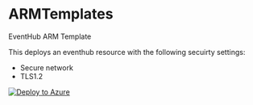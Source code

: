 # ARMTemplates
EventHub ARM Template

This deploys an eventhub resource with the following secuirty settings:
  - Secure network
  - TLS1.2
  
[![Deploy to Azure](https://aka.ms/deploytoazurebutton)](https://portal.azure.com/#create/Microsoft.Template/uri/https%3A%2F%2Fraw.githubusercontent.com%2FSolid-tom%2FARMTemplates%2Fmain%2Fevent-hub-template.json%3Ftoken%3DAOLZZV7MWUNON4FOBRQZNCS76R7US)
